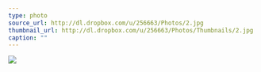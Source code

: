 ```yaml
---
type: photo
source_url: http://dl.dropbox.com/u/256663/Photos/2.jpg
thumbnail_url: http://dl.dropbox.com/u/256663/Photos/Thumbnails/2.jpg
caption: ""
---
```

![](http://dl.dropbox.com/u/256663/Photos/2.jpg)